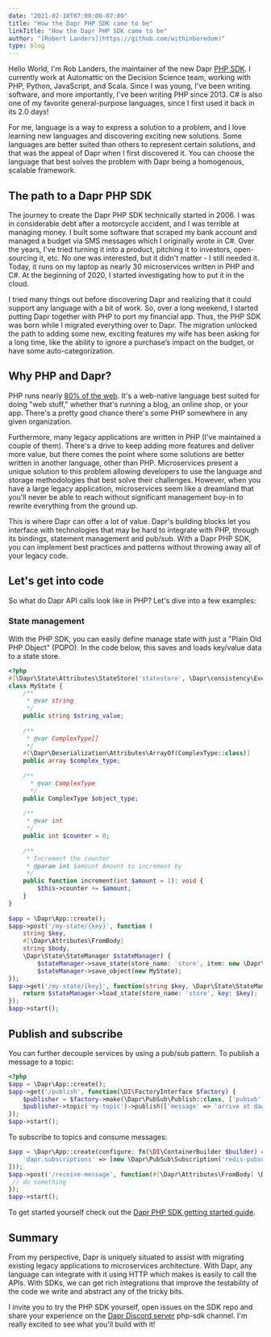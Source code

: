 ```yaml
---
date: "2021-02-10T07:00:00-07:00"
title: "How the Dapr PHP SDK came to be"
linkTitle: "How the Dapr PHP SDK came to be"
author: "[Robert Landers](https://github.com/withinboredom)"
type: blog
---
```

 
Hello World, I'm Rob Landers, the maintainer of the new Dapr [PHP SDK]( https://github.com/dapr/php-sdk). I currently work at Automattic on the Decision Science team, working with PHP, Python, JavaScript, and Scala. Since I was young, I've been writing software, and more importantly, I've been writing PHP since 2013. C# is also one of my favorite general-purpose languages, since I first used it back in its 2.0 days! 

For me, language is a way to express a solution to a problem, and I love learning new languages and discovering exciting new solutions. Some languages are better suited than others to represent certain solutions, and that was the appeal of Dapr when I first discovered it. You can choose the language that best solves the problem with Dapr being a homogenous, scalable framework.

## The path to a Dapr PHP SDK

The journey to create the Dapr PHP SDK technically started in 2006. I was in considerable debt after a motorcycle accident, and I was terrible at managing money.
I built some software that scraped my bank account and managed a budget via SMS messages which I originally wrote in C#. Over the years, I've tried turning it into a product, pitching it to investors, open-sourcing it, etc. No one was interested, but it didn't matter - I still needed it. Today, it runs on my laptop as nearly 30 microservices written in PHP and C#. At the beginning of 2020, I started investigating how to put it in the cloud.
 
I tried many things out before discovering Dapr and realizing that it could support any language with a bit of work. So, over a long weekend, I started putting Dapr together with PHP to port my financial app. Thus, the PHP SDK was born while I migrated everything over to Dapr. The migration unlocked the path to adding some new, exciting features my wife has been asking for a long time, like the ability to ignore a purchase’s impact on the budget, or have some auto-categorization.
 
## Why PHP and Dapr?

PHP runs nearly [80% of the web](https://w3techs.com/technologies/details/pl-php). It's a web-native language best suited for doing "web stuff," whether that's running a blog, an online shop, or your app. There's a pretty good chance there's some PHP somewhere in any given organization.
 
Furthermore, many legacy applications are written in PHP (I've maintained a couple of them). There's a drive to keep adding more features and deliver more value, but there comes the point where some solutions are better written in another language, other than PHP. Microservices present a unique solution to this problem allowing developers to use the language and storage methodologies that best solve their challenges. However, when you have a large legacy application, microservices seem like a dreamland that you'll never be able to reach without significant management buy-in to rewrite everything from the ground up. 

This is where Dapr can offer a lot of value. Dapr's building blocks let you interface with technologies that may be hard to integrate with PHP, through its bindings, statement management and pub/sub. With a Dapr PHP SDK, you can implement best practices and patterns without throwing away all of your legacy code.

## Let's get into code 

So what do Dapr API calls look like in PHP? Let's dive into a few examples:

### State management

With the PHP SDK, you can easily define manage state with just a "Plain Old PHP Object" (POPO). In the code below, this saves and loads key/value data to a state store.  
 
```php 
<?php
#[\Dapr\State\Attributes\StateStore('statestore', \Dapr\consistency\EventualLastWrite::class)]
class MyState {
    /**
     * @var string 
     */
    public string $string_value;
    
    /**
     * @var ComplexType[] 
     */
    #[\Dapr\Deserialization\Attributes\ArrayOf(ComplexType::class)] 
    public array $complex_type;
    
    /**
      * @var ComplexType
      */
    public ComplexType $object_type;
    
    /**
     * @var int 
     */
    public int $counter = 0;
 
    /**
     * Increment the counter
     * @param int $amount Amount to increment by
     */
    public function increment(int $amount = 1): void {
        $this->counter += $amount;
    }
}
 
$app = \Dapr\App::create();
$app->post('/my-state/{key}', function (
    string $key, 
    #[\Dapr\Attributes\FromBody]
    string $body, 
    \Dapr\State\StateManager $stateManager) {
        $stateManager->save_state(store_name: 'store', item: new \Dapr\State\StateItem(key: $key, value: $body));
        $stateManager->save_object(new MyState);
});
$app->get('/my-state/{key}', function(string $key, \Dapr\State\StateManager $stateManager) {
    return $stateManager->load_state(store_name: 'store', key: $key);
});
$app->start();
```

## Publish and subscribe

You can further decouple services by using a pub/sub pattern. To publish a message to a topic:
 
```php
<?php
$app = \Dapr\App::create();
$app->get('/publish', function(\DI\FactoryInterface $factory) {
    $publisher = $factory->make(\Dapr\PubSub\Publish::class, ['pubsub' => 'redis-pubsub']);
    $publisher->topic('my-topic')->publish(['message' => 'arrive at dawn']);
});
$app->start();
``` 

To subscribe to topics and consume messages:

```php
$app = \Dapr\App::create(configure: fn(\DI\ContainerBuilder $builder) => $builder->addDefinitions([
    'dapr.subscriptions' => [new \Dapr\PubSub\Subscription('redis-pubsub', 'my-topic', '/receive-message')]
]));
$app->post('/receive-message', function(#[\Dapr\Attributes\FromBody] \Dapr\PubSub\CloudEvent $event) {
 // do something
});
$app->start();
```

To get started yourself check out the [Dapr PHP SDK getting started guide](https://github.com/dapr/php-sdk/blob/main/docs/getting-started.md).

## Summary

From my perspective, Dapr is uniquely situated to assist with migrating existing legacy applications to microservices architecture. With Dapr, any language can integrate with it using HTTP which makes is easily to call the APIs. With SDKs, we can get rich integrations that improve the testability of the code we write and abstract any of the tricky bits. 

I invite you to try the PHP SDK yourself, open issues on the SDK repo and share your experience on the [Dapr Discord server](https://aka.ms/dapr-discord) php-sdk channel. I'm really excited to see what you'll build with it!
